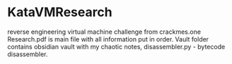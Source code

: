 # KataVMResearch
reverse engineering virtual machine challenge from crackmes.one
Research.pdf is main file with all information put in order. Vault folder contains obsidian vault with my chaotic notes, disassembler.py - bytecode disassembler.
